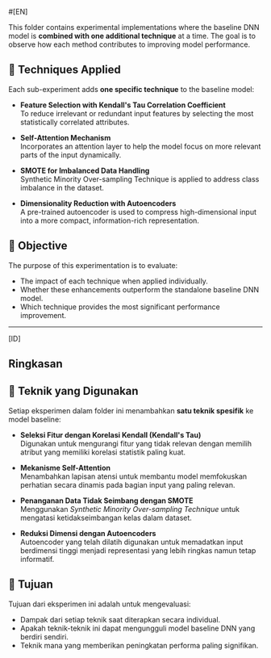 #[EN]

This folder contains experimental implementations where the baseline DNN model is **combined with one additional technique** at a time. The goal is to observe how each method contributes to improving model performance.

## 🔬 Techniques Applied

Each sub-experiment adds **one specific technique** to the baseline model:

- **Feature Selection with Kendall's Tau Correlation Coefficient**  
  To reduce irrelevant or redundant input features by selecting the most statistically correlated attributes.

- **Self-Attention Mechanism**  
  Incorporates an attention layer to help the model focus on more relevant parts of the input dynamically.

- **SMOTE for Imbalanced Data Handling**  
  Synthetic Minority Over-sampling Technique is applied to address class imbalance in the dataset.

- **Dimensionality Reduction with Autoencoders**  
  A pre-trained autoencoder is used to compress high-dimensional input into a more compact, information-rich representation.

## 🎯 Objective

The purpose of this experimentation is to evaluate:
- The impact of each technique when applied individually.
- Whether these enhancements outperform the standalone baseline DNN model.
- Which technique provides the most significant performance improvement.

---

[ID]

## Ringkasan

## 🔬 Teknik yang Digunakan

Setiap eksperimen dalam folder ini menambahkan **satu teknik spesifik** ke model baseline:

- **Seleksi Fitur dengan Korelasi Kendall (Kendall's Tau)**  
  Digunakan untuk mengurangi fitur yang tidak relevan dengan memilih atribut yang memiliki korelasi statistik paling kuat.

- **Mekanisme Self-Attention**  
  Menambahkan lapisan atensi untuk membantu model memfokuskan perhatian secara dinamis pada bagian input yang paling relevan.

- **Penanganan Data Tidak Seimbang dengan SMOTE**  
  Menggunakan *Synthetic Minority Over-sampling Technique* untuk mengatasi ketidakseimbangan kelas dalam dataset.

- **Reduksi Dimensi dengan Autoencoders**  
  Autoencoder yang telah dilatih digunakan untuk memadatkan input berdimensi tinggi menjadi representasi yang lebih ringkas namun tetap informatif.

## 🎯 Tujuan

Tujuan dari eksperimen ini adalah untuk mengevaluasi:
- Dampak dari setiap teknik saat diterapkan secara individual.
- Apakah teknik-teknik ini dapat mengungguli model baseline DNN yang berdiri sendiri.
- Teknik mana yang memberikan peningkatan performa paling signifikan.

